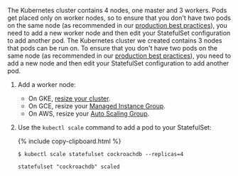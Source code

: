 The Kubernetes cluster contains 4 nodes, one master and 3 workers. Pods get placed only on worker nodes, so to ensure that you don't have two pods on the same node (as recommended in our [production best practices](recommended-production-settings.html)), you need to add a new worker node and then edit your StatefulSet configuration to add another pod.
The Kubernetes cluster we created contains 3 nodes that pods can be run on. To ensure that you don't have two pods on the same node (as recommended in our [production best practices](recommended-production-settings.html)), you need to add a new node and then edit your StatefulSet configuration to add another pod.

1. Add a worker node:
    - On GKE, [resize your cluster](https://cloud.google.com/kubernetes-engine/docs/how-to/resizing-a-cluster).
    - On GCE, resize your [Managed Instance Group](https://cloud.google.com/compute/docs/instance-groups/).
    - On AWS, resize your [Auto Scaling Group](https://docs.aws.amazon.com/autoscaling/latest/userguide/as-manual-scaling.html).

2. Use the `kubectl scale` command to add a pod to your StatefulSet:

    {% include copy-clipboard.html %}
    ~~~ shell
    $ kubectl scale statefulset cockroachdb --replicas=4
    ~~~

    ~~~
    statefulset "cockroachdb" scaled
    ~~~
